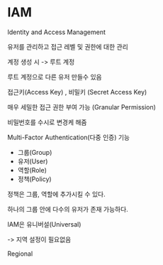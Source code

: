 # IAM

Identity and Access Management

유저를 관리하고 접근 레벨 및 권한에 대한 관리



계정 생성 시 -> 루트 계정

루트 계정으로 다른  유저 만들수 있음



접근키(Access Key) , 비밀키 (Secret Access Key)

매우 세밀한 접근 권한 부여 가능 (Granular Permission)

비밀번호를 수시로 변경케 해줌

Multi-Factor Authentication(다중 인증) 기능





- 그룹(Group)
- 유저(User)
- 역할(Role)
- 정책(Policy)



정책은 그룹, 역할에 추가시킬 수 있다.

하나의 그룹 안에 다수의 유저가 존재 가능하다.





IAM은 유니버설(Universal) 

-> 지역 설정이 필요없음

Regional



